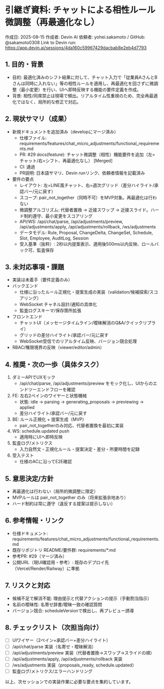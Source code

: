 # 引継ぎ資料: チャットによる相性ルール微調整（再最適化なし）

作成日: 2025-08-15
作成者: Devin AI
依頼者: yohei.sakamoto / GitHub: @sakamoto0308
Link to Devin run: https://app.devin.ai/sessions/4da160c59967429dacbab8e2eb4d7793

## 1. 目的・背景
- 目的: 最適化済みのシフト結果に対して、チャット入力で「従業員AさんとBさんは同時に入れない」等の相性ルールを適用し、再最適化を回さずに微調整（最小変更）を行い、UIへ即時反映する機能の要件定義を作成。
- 背景: 相性/同席禁止は現場で頻出。リアルタイム性重視のため、完全再最適化ではなく、局所的な修正で対応。

## 2. 現状サマリ（成果）
- 新規ドキュメントを追加済み（developにマージ済み）
  - 仕様ファイル: requirements/features/chat_micro_adjustments/functional_requirements.md
  - PR: #29 docs(feature): チャット微調整（相性）機能要件を追加（左=チャット/右=シフト、再最適化なし） [Merged]
  - CI: 通過
  - PR説明: 日本語サマリ、Devin runリンク、依頼者情報を記載済み
- 要件の要点
  - レイアウト: 左=LINE風チャット、右=週次グリッド（差分ハイライト/承認バー/元に戻す）
  - スコープ: pair_not_together（同時不可）をMVP対象。再最適化は行わない
  - 微調整アルゴリズム: 代替者置換 → 近接スワップ → 近接スライド。ハード制約遵守、最小変更をスコアリング
  - API/WS: /api/chat/parse, /api/adjustments/preview, /api/adjustments/apply, /api/adjustments/rollback, /ws/adjustments
  - データモデル: Rule, Proposal, ChangeDelta, ChangeSet, Schedule, Slot, Employee, AuditLog, Session
  - 受入基準（抜粋）: 2秒以内提案表示、適用後500ms以内反映、ロールバック可、監査保存

## 3. 未対応事項・課題
- 実装は未着手（要件定義のみ）
- バックエンド
  - 仕様に沿ったルール正規化・提案生成の実装（validation/候補探索/スコアリング）
  - WebSocket チャネル設計/通知の具体化
  - 監査ログスキーマ/保存箇所拡張
- フロントエンド
  - チャットUI（メッセージタイムライン/曖昧解消のQ&A/クイックリプライ）
  - グリッドの差分ハイライト/承認バー/元に戻す
  - WebSocket受信でのリアルタイム反映、バージョン競合処理
- RBAC/権限境界の反映（viewer/editor/admin）

## 4. 推奨・次の一歩（具体タスク）
1) ダミーAPIでUXモック
   - /api/chat/parse, /api/adjustments/preview をモック化し、UIからのエンドツーエンドフローを確認
2) FE: 左右2ペインのワイヤーと状態機械
   - 状態: idle → parsing → generating_proposals → previewing → applied
   - 差分ハイライト/承認バー/元に戻す
3) BE: ルール正規化 + 提案生成（MVP）
   - pair_not_togetherのみ対応、代替者置換を最初に実装
4) WS: schedule.updated push
   - 適用時にUIへ即時反映
5) 監査ログ/メトリクス
   - 入力自然文・正規化ルール・提案決定・差分・所要時間を記録
6) 受入テスト
   - 仕様のACに沿ってE2E確認

## 5. 意思決定/方針
- 再最適化は行わない（局所的微調整に限定）
- MVPルールは pair_not_together のみ（将来拡張余地あり）
- ハード制約は常に遵守（違反する提案は提示しない）

## 6. 参考情報・リンク
- 仕様ドキュメント: requirements/features/chat_micro_adjustments/functional_requirements.md
- 既存リポジトリ README/要件群: requirements/*.md
- 参考PR: #29（マージ済み）
- 公開URL（現UI確認用・参考）: 既存のデプロイ先（Vercel/Render/Railway）に準拠

## 7. リスクと対応
- 候補不足で解消不能: 理由提示と代替アクションの提示（手動割当指示）
- 名前の曖昧性: 名寄せ辞書/曖昧一致の確認質問
- バージョン競合: scheduleVersionで検出し、再プレビュー誘導

## 8. チェックリスト（次担当向け）
- [ ] UIワイヤー（2ペイン+承認バー+差分ハイライト）
- [ ] /api/chat/parse 実装（名寄せ・曖昧解消）
- [ ] /api/adjustments/preview 実装（代替者置換→スワップ→スライドの順）
- [ ] /api/adjustments/apply, /api/adjustments/rollback 実装
- [ ] /ws/adjustments 実装（proposals_ready, schedule.updated）
- [ ] 監査ログ/メトリクス/エラーハンドリング

以上、次セッションでの実装作業に必要な要点を集約しています。
